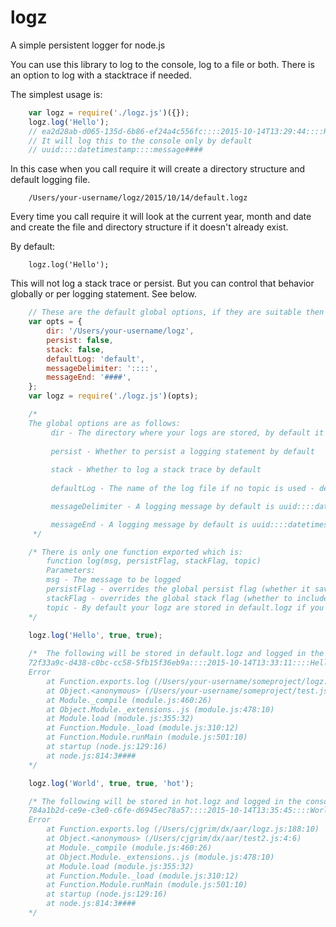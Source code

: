 # logz
A simple persistent logger for node.js

You can use this library to log to the console, log to a file or both. There is an option to log with a stacktrace if needed.

The simplest usage is:
```javascript
	var logz = require('./logz.js')({});
	logz.log('Hello');
	// ea2d28ab-d065-135d-6b86-ef24a4c556fc::::2015-10-14T13:29:44::::Hello####
	// It will log this to the console only by default
	// uuid::::datetimestamp::::message####
```
In this case when you call require it will create a directory structure and default logging file.
```
	/Users/your-username/logz/2015/10/14/default.logz
```
Every time you call require it will look at the current year, month and date and create the file and directory structure if it doesn't already exist.

By default:
```
	logz.log('Hello');
```
This will not log a stack trace or persist. But you can control that behavior globally or per logging statement.
See below.

```javascript
	// These are the default global options, if they are suitable then pass in {} to the require as above
	var opts = {
		dir: '/Users/your-username/logz',
		persist: false,
		stack: false,
		defaultLog: 'default',
		messageDelimiter: '::::',
		messageEnd: '####',
	};
	var logz = require('./logz.js')(opts);

	/* 
	The global options are as follows:
	     dir - The directory where your logs are stored, by default it is under the user's home directory, but if you change this, make sure you create the directory and have the appropriate permissions
	     
	     persist - Whether to persist a logging statement by default
	     
	     stack - Whether to log a stack trace by default
	     
	     defaultLog - The name of the log file if no topic is used - default.logz

	     messageDelimiter - A logging message by default is uuid::::datetimestamp::::message#### this lets you control the :::: delimiter

	     messageEnd - A logging message by default is uuid::::datetimestamp::::message#### this lets you control the #### delimiter
	 */

	/* There is only one function exported which is:
		function log(msg, persistFlag, stackFlag, topic)
		Parameters:
		msg - The message to be logged
		persistFlag - overrides the global persist flag (whether it saves to disk or not)
		stackFlag - overrides the global stack flag (whether to include a stacktrace in the msg)
		topic - By default your logz are stored in default.logz if you change this to say 'hello' then they are stored in hello.logz
	*/

	logz.log('Hello', true, true);
	
	/*  The following will be stored in default.logz and logged in the console:
	72f33a9c-d438-c0bc-cc58-5fb15f36eb9a::::2015-10-14T13:33:11::::Hello
	Error
	    at Function.exports.log (/Users/your-username/someproject/logz.js:188:10)
	    at Object.<anonymous> (/Users/your-username/someproject/test.js:4:6)
	    at Module._compile (module.js:460:26)
	    at Object.Module._extensions..js (module.js:478:10)
	    at Module.load (module.js:355:32)
	    at Function.Module._load (module.js:310:12)
	    at Function.Module.runMain (module.js:501:10)
	    at startup (node.js:129:16)
	    at node.js:814:3####
    */

	logz.log('World', true, true, 'hot');

	/* The following will be stored in hot.logz and logged in the console:
	784a1b2d-ce9e-c3e0-c6fe-d6945ec78a57::::2015-10-14T13:35:45::::World
	Error
	    at Function.exports.log (/Users/cjgrim/dx/aar/logz.js:188:10)
	    at Object.<anonymous> (/Users/cjgrim/dx/aar/test2.js:4:6)
	    at Module._compile (module.js:460:26)
	    at Object.Module._extensions..js (module.js:478:10)
	    at Module.load (module.js:355:32)
	    at Function.Module._load (module.js:310:12)
	    at Function.Module.runMain (module.js:501:10)
	    at startup (node.js:129:16)
	    at node.js:814:3####
	*/
```